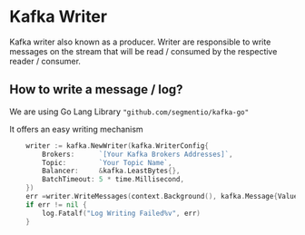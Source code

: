 # Kafka Writer

Kafka writer also known as a producer. Writer are responsible to write messages on the stream that will be read / consumed by the respective reader / consumer.

## How to write a message / log?

We are using Go Lang Library `"github.com/segmentio/kafka-go"`

It offers an easy writing mechanism

```go
    writer := kafka.NewWriter(kafka.WriterConfig{
		Brokers:      `[Your Kafka Brokers Addresses]`,
		Topic:        `Your Topic Name`,
		Balancer:     &kafka.LeastBytes{},
		BatchTimeout: 5 * time.Millisecond,
	})
    err =writer.WriteMessages(context.Background(), kafka.Message{Value: [`You Log In Bytes`]})
	if err != nil {
		log.Fatalf("Log Writing Failed%v", err)
	}

```
